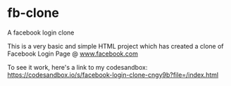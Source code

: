 # fb-clone
A facebook login clone

This is a very basic and simple HTML project which has created a clone of Facebook Login Page @ www.facebook.com

To see it work, here's a link to my codesandbox: https://codesandbox.io/s/facebook-login-clone-cngy9b?file=/index.html
